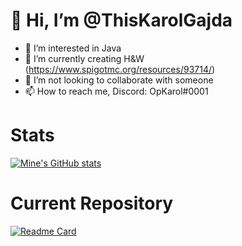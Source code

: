 # 👋 Hi, I’m @ThisKarolGajda
- 👀 I’m interested in Java
- 🌱 I’m currently creating H&W (https://www.spigotmc.org/resources/93714/)
- 💞️ I’m not looking to collaborate with someone
- 📫 How to reach me, Discord: OpKarol#0001

# Stats
[![Mine's GitHub stats](https://github-readme-stats.vercel.app/api?username=ThisKarolGajda&theme=radical)](https://github.com/ThisKarolGajda/Heroes-Wars)

# Current Repository
[![Readme Card](https://github-readme-stats.vercel.app/api/pin/?username=ThisKarolGajda&repo=OpEconomy)](https://github.com/ThisKarolGajda/OpEconomy)

